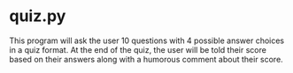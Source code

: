 # quiz.py
This program will ask the user 10 questions with 4 possible answer choices in a quiz format. At the end of the quiz, the user will be told their score based on their answers along with a humorous comment about their score.